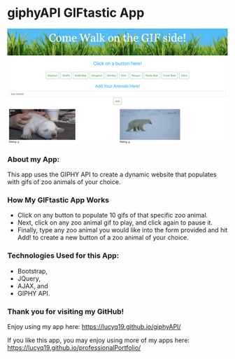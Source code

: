 # giphyAPI GIFtastic App

![Image of giphyAPI GIF-tastic](./assets/images/giphyAPI.png)

### About my App:

This app uses the GIPHY API to create a dynamic website that populates with gifs of zoo animals of your choice.

### How My GIFtastic App Works

* Click on any button to populate 10 gifs of that specific zoo animal.
* Next, click on any zoo animal gif to play, and click again to pause it.
* Finally, type any zoo animal you would like into the form provided and hit Add! to create a new button of a zoo animal of your choice.

### Technologies Used for this App:

* Bootstrap, 
* JQuery, 
* AJAX, and
* GIPHY API.

### Thank you for visiting my GitHub!
Enjoy using my app here: https://lucyq19.github.io/giphyAPI/


If you like this app, you may enjoy using more of my apps here: https://lucyq19.github.io/professionalPortfolio/